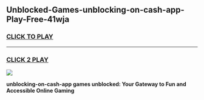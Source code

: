 
## Unblocked-Games-unblocking-on-cash-app-Play-Free-41wja
<h3>
<a href="https://premium76.site?title=unblocking-on-cash-app&ref=21A">CLICK TO PLAY</a></h3>
<hr>

<h3>
<a href="https://premium76.site?title=unblocking-on-cash-app&ref=21A">CLICK 2 PLAY</a>
  
</h3>

<a href="https://premium76.site?title=unblocking-on-cash-app&ref=21A"><img src="https://clearcache.store/games.png"></a>


**unblocking-on-cash-app games unblocked: Your Gateway to Fun and Accessible Online Gaming**
